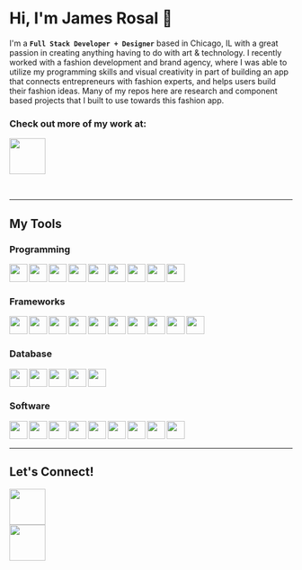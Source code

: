# Hi, I'm James Rosal 👋

I'm a **`Full Stack Developer + Designer`** based in Chicago, IL with a great passion in creating anything having to do with art & technology. I recently worked with a fashion development and brand agency, where I was able to utilize my programming skills and visual creativity in part of building an app that connects entrepreneurs with fashion experts, and helps users build their fashion ideas. Many of my repos here are research and component based projects that I built to use towards this fashion app.

### Check out more of my work at: 
<a class="btn" href="https://www.jamesrosal.com/development/" target="_blank"><img src="https://custom-icon-badges.demolab.com/badge/jamesrosal.com-f2ff5f" height="64"></a>

<br>

---

## My Tools
  
### Programming
<img align="left" src="https://cdn.jsdelivr.net/gh/devicons/devicon/icons/html5/html5-original.svg" height="32" />
<img align="left" src="https://cdn.jsdelivr.net/gh/devicons/devicon/icons/css3/css3-original.svg" height="32" />
<img align="left" src="https://cdn.jsdelivr.net/gh/devicons/devicon/icons/javascript/javascript-original.svg" height="32" />
<img align="left" src="https://cdn.jsdelivr.net/gh/devicons/devicon/icons/typescript/typescript-original.svg" height="32" />
<img align="left" src="https://cdn.jsdelivr.net/gh/devicons/devicon/icons/nodejs/nodejs-original.svg" height="32" />
<img align="left" src="https://cdn.jsdelivr.net/gh/devicons/devicon/icons/php/php-original.svg" height="32" />
<img align="left" src="https://cdn.jsdelivr.net/gh/devicons/devicon/icons/python/python-original.svg" height="32" />
<img align="left" src="https://cdn.jsdelivr.net/gh/devicons/devicon/icons/java/java-original.svg" height="32" />
<img align="left" src="https://cdn.jsdelivr.net/gh/devicons/devicon/icons/csharp/csharp-original.svg" height="32" />

<br>
<br>

### Frameworks
<img align="left" src="https://cdn.jsdelivr.net/gh/devicons/devicon/icons/bootstrap/bootstrap-original.svg" height="32" />
<img align="left" src="https://cdn.jsdelivr.net/gh/devicons/devicon/icons/tailwindcss/tailwindcss-plain.svg" height="32" />
<img align="left" src="https://cdn.jsdelivr.net/gh/devicons/devicon/icons/materialui/materialui-original.svg" height="32" />
<img align="left" src="https://cdn.jsdelivr.net/gh/devicons/devicon/icons/react/react-original.svg" height="32" />
<img align="left" src="https://cdn.simpleicons.org/nextdotjs/white" height="32" />
<img align="left" src="https://cdn.simpleicons.org/express/white" height="32" />
<img align="left" src="https://cdn.simpleicons.org/flask/white" height="32" />
<img align="left" src="https://cdn.simpleicons.org/threedotjs/white" height="32" />
<img align="left" src="https://cdn.jsdelivr.net/gh/devicons/devicon/icons/jquery/jquery-original.svg" height="32" />
<img align="left" src="https://cdn.jsdelivr.net/gh/devicons/devicon/icons/wordpress/wordpress-plain.svg" height="32" />

<br>
<br>

### Database
<img align="left" src="https://cdn.simpleicons.org/github/white" height="32" />
<img align="left" src="https://cdn.jsdelivr.net/gh/devicons/devicon/icons/heroku/heroku-original.svg" height="32" />
<img align="left" src="https://cdn.jsdelivr.net/gh/devicons/devicon/icons/mongodb/mongodb-original.svg" height="32" />
<img align="left" src="https://cdn.jsdelivr.net/gh/devicons/devicon/icons/mysql/mysql-original.svg" height="32" />
<img align="left" src="https://cdn.jsdelivr.net/gh/devicons/devicon/icons/postgresql/postgresql-original.svg" height="32" />

<br>
<br>

### Software
<img align="left" src="https://cdn.jsdelivr.net/gh/devicons/devicon/icons/photoshop/photoshop-plain.svg" height="32" />
<img align="left" src="https://cdn.jsdelivr.net/gh/devicons/devicon/icons/illustrator/illustrator-plain.svg" height="32" />
<img align="left" src="https://cdn.jsdelivr.net/gh/devicons/devicon/icons/aftereffects/aftereffects-original.svg" height="32" />
<img align="left" src="https://cdn.jsdelivr.net/gh/devicons/devicon/icons/premierepro/premierepro-original.svg" height="32" />
<img align="left" src="https://cdn.jsdelivr.net/gh/devicons/devicon/icons/xd/xd-plain.svg" height="32" />
<img align="left" src="https://cdn.jsdelivr.net/gh/devicons/devicon/icons/figma/figma-original.svg" height="32" />
<img align="left" src="https://cdn.jsdelivr.net/gh/devicons/devicon/icons/blender/blender-original.svg" height="32" />
<img align="left" src="https://cdn.jsdelivr.net/gh/devicons/devicon/icons/git/git-original.svg" height="32" />
<img align="left" src="https://cdn.jsdelivr.net/gh/devicons/devicon/icons/confluence/confluence-original.svg" height="32" />

<br>
<br>

---

## Let's Connect!
<a href="https://www.linkedin.com/in/jamesrosal/" target="_blank"><img src="https://custom-icon-badges.demolab.com/badge/LinkedIn-f2ff5f?logo=linkedin&logoColor=black" height="64"></a>
<br>
<a href="https://www.instagram.com/jamesrosal_/" target="_blank"><img src="https://custom-icon-badges.demolab.com/badge/Instagram-f2ff5f?logo=instagram&logoColor=black" height="64"></a>

<!--
**jamesrosal/jamesrosal** is a ✨ _special_ ✨ repository because its `README.md` (this file) appears on your GitHub profile.

Here are some ideas to get you started:

- 🔭 I’m currently working on ...
- 🌱 I’m currently learning ...
- 👯 I’m looking to collaborate on ...
- 🤔 I’m looking for help with ...
- 💬 Ask me about ...
- 📫 How to reach me: ...
- 😄 Pronouns: ...
- ⚡ Fun fact: ...
-->
